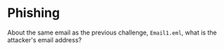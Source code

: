 # Phishing

About the same email as the previous challenge, `Email1.eml`, what is the attacker's email address?

